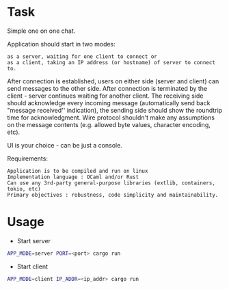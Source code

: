# Task

Simple one on one chat.

Application should start in two modes:

    as a server, waiting for one client to connect or
    as a client, taking an IP address (or hostname) of server to connect to.

After connection is established, users on either side (server and client) can send messages to the other side. After connection is terminated by the client - server continues waiting for another client. The receiving side should acknowledge every incoming message (automatically send back "message received'' indication), the sending side should show the roundtrip time for acknowledgment. Wire protocol shouldn't make any assumptions on the message contents (e.g. allowed byte values, character encoding, etc).

UI is your choice - can be just a console.

Requirements:

    Application is to be compiled and run on linux
    Implementation language : OCaml and/or Rust
    Can use any 3rd-party general-purpose libraries (extlib, containers, tokio, etc)
    Primary objectives : robustness, code simplicity and maintainability.

# Usage

- Start server
``` sh
APP_MODE=server PORT=<port> cargo run
```

- Start client
``` sh
APP_MODE=client IP_ADDR=<ip_addr> cargo run
```
